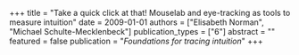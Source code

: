 +++
title = "Take a quick click at that! Mouselab and eye-tracking as tools to measure intuition"
date = 2009-01-01
authors = ["Elisabeth Norman", "Michael Schulte-Mecklenbeck"]
publication_types = ["6"]
abstract = ""
featured = false
publication = "*Foundations for tracing intuition*"
+++

